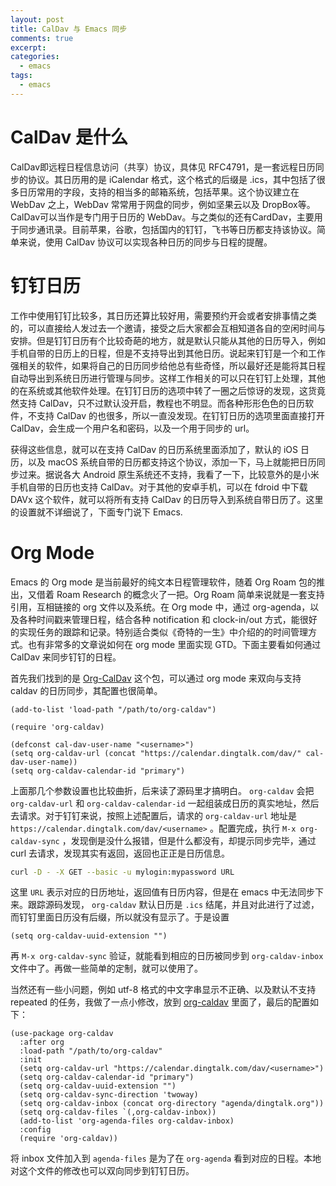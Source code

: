 ```yaml
---
layout: post
title: CalDav 与 Emacs 同步
comments: true
excerpt: 
categories:
  - emacs  
tags:
  - emacs 
---
```



# CalDav 是什么

CalDav即远程日程信息访问（共享）协议，具体见 RFC4791，是一套远程日历同步的协议。其日历用的是 iCalendar 格式，这个格式的后缀是 .ics，其中包括了很多日历常用的字段，支持的相当多的邮箱系统，包括苹果。这个协议建立在 WebDav 之上，WebDav 常常用于网盘的同步，例如坚果云以及 DropBox等。CalDav可以当作是专门用于日历的 WebDav。与之类似的还有CardDav，主要用于同步通讯录。目前苹果，谷歌，包括国内的钉钉，飞书等日历都支持该协议。简单来说，使用 CalDav 协议可以实现各种日历的同步与日程的提醒。


# 钉钉日历

工作中使用钉钉比较多，其日历还算比较好用，需要预约开会或者安排事情之类的，可以直接给人发过去一个邀请，接受之后大家都会互相知道各自的空闲时间与安排。但是钉钉日历有个比较奇葩的地方，就是默认只能从其他的日历导入，例如手机自带的日历上的日程，但是不支持导出到其他日历。说起来钉钉是一个和工作强相关的软件，如果将自己的日历同步给他总有些奇怪，所以最好还是能将其日程自动导出到系统日历进行管理与同步。这样工作相关的可以只在钉钉上处理，其他的在系统或其他软件处理。在钉钉日历的选项中转了一圈之后惊讶的发现，这货竟然支持 CalDav，只不过默认没开启，教程也不明显。而各种形形色色的日历软件，不支持 CalDav 的也很多，所以一直没发现。在钉钉日历的选项里面直接打开 CalDav，会生成一个用户名和密码，以及一个用于同步的 url。

获得这些信息，就可以在支持 CalDav 的日历系统里面添加了，默认的 iOS 日历，以及 macOS 系统自带的日历都支持这个协议，添加一下，马上就能把日历同步过来。据说各大 Android 原生系统还不支持，我看了一下，比较意外的是小米手机自带的日历也支持 CalDav。对于其他的安卓手机，可以在 fdroid 中下载 DAVx 这个软件，就可以将所有支持 CalDav 的日历导入到系统自带日历了。这里的设置就不详细说了，下面专门说下 Emacs.


# Org Mode

Emacs 的 Org mode 是当前最好的纯文本日程管理软件，随着 Org Roam 包的推出，又借着 Roam Research 的概念火了一把。Org Roam 简单来说就是一套支持引用，互相链接的 org 文件以及系统。在 Org mode 中，通过 org-agenda，以及各种时间戳来管理日程，结合各种 notification 和 clock-in/out 方式，能很好的实现任务的跟踪和记录。特别适合类似《奇特的一生》中介绍的的时间管理方式。也有非常多的文章说如何在 org mode 里面实现 GTD。下面主要看如何通过 CalDav 来同步钉钉的日程。

首先我们找到的是 [Org-CalDav](https://github.com/dengste/org-caldav) 这个包，可以通过 org mode 来双向与支持 caldav 的日历同步，其配置也很简单。

```emacs-lisp
(add-to-list 'load-path "/path/to/org-caldav")

(require 'org-caldav)

(defconst cal-dav-user-name "<username>")
(setq org-caldav-url (concat "https://calendar.dingtalk.com/dav/" cal-dav-user-name))
(setq org-caldav-calendar-id "primary")
```

上面那几个参数设置也比较曲折，后来读了源码里才搞明白。 `org-caldav` 会把 `org-caldav-url` 和 `org-caldav-calendar-id` 一起组装成日历的真实地址，然后去请求。对于钉钉来说，按照上述配置后，请求的 `org-caldav-url` 地址是 `https://calendar.dingtalk.com/dav/<username>` 。配置完成，执行 `M-x org-caldav-sync` ，发现倒是没什么报错，但是什么都没有，却提示同步完毕，通过 curl 去请求，发现其实有返回，返回也正正是日历信息。

```bash
curl -D - -X GET --basic -u mylogin:mypassword URL
```

这里 `URL` 表示对应的日历地址，返回值有日历内容，但是在 emacs 中无法同步下来。跟踪源码发现， `org-caldav` 默认日历是 `.ics` 结尾，并且对此进行了过滤，而钉钉里面日历没有后缀，所以就没有显示了。于是设置

```emacs-lisp
(setq org-caldav-uuid-extension "")
```

再 `M-x org-caldav-sync` 验证，就能看到相应的日历被同步到 `org-caldav-inbox` 文件中了。再做一些简单的定制，就可以使用了。

当然还有一些小问题，例如 utf-8 格式的中文字串显示不正确、以及默认不支持 repeated 的任务，我做了一点小修改，放到 [org-caldav](https://github.com/smallzhan/org-caldav) 里面了，最后的配置如下：

```emacs-lisp
(use-package org-caldav
  :after org
  :load-path "/path/to/org-caldav"
  :init
  (setq org-caldav-url "https://calendar.dingtalk.com/dav/<username>")
  (setq org-caldav-calendar-id "primary")
  (setq org-caldav-uuid-extension "")
  (setq org-caldav-sync-direction 'twoway)
  (setq org-caldav-inbox (concat org-directory "agenda/dingtalk.org"))
  (setq org-caldav-files `(,org-caldav-inbox))
  (add-to-list 'org-agenda-files org-caldav-inbox)
  :config
  (require 'org-caldav))
```

将 inbox 文件加入到 `agenda-files` 是为了在 `org-agenda` 看到对应的日程。本地对这个文件的修改也可以双向同步到钉钉日历。
